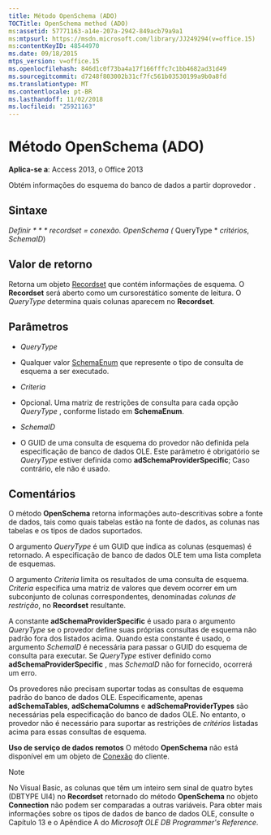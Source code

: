 ```yaml
---
title: Método OpenSchema (ADO)
TOCTitle: OpenSchema method (ADO)
ms:assetid: 57771163-a14e-207a-2942-849acb79a9a1
ms:mtpsurl: https://msdn.microsoft.com/library/JJ249294(v=office.15)
ms:contentKeyID: 48544970
ms.date: 09/18/2015
mtps_version: v=office.15
ms.openlocfilehash: 846d1c0f73ba4a17f166fffc7c1bb4682ad31d49
ms.sourcegitcommit: d7248f803002b31cf7fc561b03530199a9b0a8fd
ms.translationtype: MT
ms.contentlocale: pt-BR
ms.lasthandoff: 11/02/2018
ms.locfileid: "25921163"
---
```

# <a name="openschema-method-ado"></a>Método OpenSchema (ADO)


**Aplica-se a**: Access 2013, o Office 2013


Obtém informações do esquema do banco de dados a partir doprovedor .

## <a name="syntax"></a>Sintaxe

**Definir * * * recordset* = *conexão*. OpenSchema (* QueryType * *critérios*, *SchemaID*)

## <a name="return-values"></a>Valor de retorno

Retorna um objeto [Recordset](recordset-object-ado.md) que contém informações de esquema. O **Recordset** será aberto como um cursorestático somente de leitura. O *QueryType* determina quais colunas aparecem no **Recordset**.

## <a name="parameters"></a>Parâmetros

  - *QueryType*

  - Qualquer valor [SchemaEnum](schemaenum.md) que represente o tipo de consulta de esquema a ser executado.

  - *Criteria*

  - Opcional. Uma matriz de restrições de consulta para cada opção *QueryType* , conforme listado em **SchemaEnum**.

  - *SchemaID*

  - O GUID de uma consulta de esquema do provedor não definida pela especificação de banco de dados OLE. Este parâmetro é obrigatório se *QueryType* estiver definida como **adSchemaProviderSpecific**; Caso contrário, ele não é usado.

## <a name="remarks"></a>Comentários

O método **OpenSchema** retorna informações auto-descritivas sobre a fonte de dados, tais como quais tabelas estão na fonte de dados, as colunas nas tabelas e os tipos de dados suportados.

O argumento *QueryType* é um GUID que indica as colunas (esquemas) é retornado. A especificação de banco de dados OLE tem uma lista completa de esquemas.

O argumento *Criteria* limita os resultados de uma consulta de esquema. *Criteria* especifica uma matriz de valores que devem ocorrer em um subconjunto de colunas correspondentes, denominadas *colunas de restrição*, no **Recordset** resultante.

A constante **adSchemaProviderSpecific** é usado para o argumento *QueryType* se o provedor define suas próprias consultas de esquema não padrão fora dos listados acima. Quando esta constante é usado, o argumento *SchemaID* é necessária para passar o GUID do esquema de consulta para executar. Se *QueryType* estiver definido como **adSchemaProviderSpecific** , mas *SchemaID* não for fornecido, ocorrerá um erro.

Os provedores não precisam suportar todas as consultas de esquema padrão do banco de dados OLE. Especificamente, apenas **adSchemaTables**, **adSchemaColumns** e **adSchemaProviderTypes** são necessárias pela especificação do banco de dados OLE. No entanto, o provedor não é necessário para suportar as restrições de *critérios* listadas acima para essas consultas de esquema.

**Uso de serviço de dados remotos** O método **OpenSchema** não está disponível em um objeto de [Conexão](connection-object-ado.md) do cliente.


> [!NOTE]
> <P>No Visual Basic, as colunas que têm um inteiro sem sinal de quatro bytes (DBTYPE UI4) no <STRONG>Recordset</STRONG> retornado do método <STRONG>OpenSchema</STRONG> no objeto <STRONG>Connection</STRONG> não podem ser comparadas a outras variáveis. Para obter mais informações sobre os tipos de dados de banco de dados OLE, consulte o Capítulo 13 e o Apêndice A do <EM>Microsoft OLE DB Programmer's Reference</EM>.</P>


